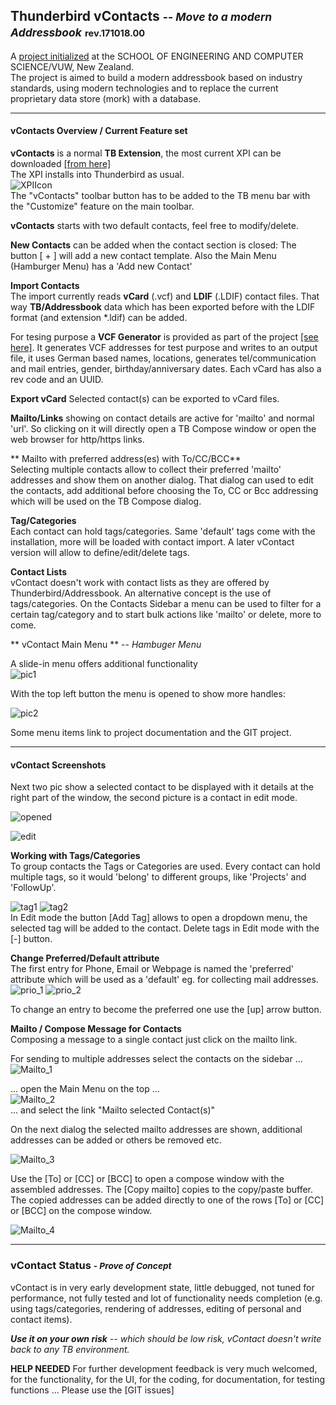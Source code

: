 ## Thunderbird vContacts <small>-- *Move to a modern Addressbook*</small> <small><small>rev.171018.00</small></small>

A [project initialized](https://github.com/neandr/vContacts/VUW-Project.md.html) at the SCHOOL OF ENGINEERING AND COMPUTER SCIENCE/VUW, New Zealand.   
The project is aimed to build a modern addressbook based on industry standards, using modern technologies and to replace the current proprietary data store (mork) with a database.

---
#### vContacts Overview / Current Feature set

**vContacts** is a normal **TB Extension**, the most current XPI can be downloaded [[from here]](https://github.com/neandr/vContacts/releases)   
The XPI installs into Thunderbird as usual.   
![XPIIcon](https://neandr.github.io/vContacts/customize.png)   
The "vContacts" toolbar button has to be added to the TB menu bar with the "Customize" feature on the main toolbar.

**vContacts** starts with two default contacts, feel free to modify/delete.

**New Contacts** can be added when the contact section is closed: The button [ + ] will add a new contact template.
Also the Main Menu (Hamburger Menu) has a 'Add new Contact'

**Import Contacts**   
The import currently reads **vCard** (.vcf) and **LDIF** (.LDIF) contact files. That way **TB/Addressbook** data which has been exported before with the LDIF format (and extension *.ldif) can be added.

For tesing purpose a **VCF Generator** is provided as part of the project [[see here]](https://github.com/neandr/vContacts/tree/master/generateVCF). It generates VCF addresses for test purpose and writes to an output file, it uses German based names, locations, generates tel/communication and mail entries, gender, birthday/anniversary dates. Each vCard has also a rev code and an UUID.

**Export vCard** Selected contact(s) can be exported to vCard files.

**Mailto/Links** showing on contact details are active for 'mailto' and normal 'url'. So clicking on it will directly open a TB Compose window or open the web browser for http/https links.

** Mailto with preferred address(es) with To/CC/BCC**  
Selecting multiple contacts allow to collect their preferred 'mailto' addresses and show them on another dialog. That dialog can used to edit the contacts, add additional before choosing the To, CC or Bcc addressing which will be used on the TB Compose dialog.

**Tag/Categories**  
Each contact can hold tags/categories. Same 'default' tags come with the installation, more will be loaded with contact import. A later vContact version will allow to define/edit/delete tags.

**Contact Lists**  
vContact doesn't work with contact lists as they are offered by Thunderbird/Addressbook. An alternative concept is the use of tags/categories. On the Contacts Sidebar a menu can be used to filter for a certain tag/category and to start bulk actions like 'mailto' or delete, more to come.

** vContact Main Menu ** -- _Hambuger Menu_   

A slide-in menu offers additional functionality  
![pic1](https://neandr.github.io/vContacts/vContacts_topmenu.png)   

With the top left button the menu is opened to show more handles:  

![pic2](https://neandr.github.io/vContacts/hambg_Menu_contactclosed.png)



Some menu items link to project documentation and the GIT project.

----
#### vContact Screenshots

Next two pic show a selected contact to be displayed with it details at the right part of the window, the second picture is a contact in edit mode.

![opened](https://neandr.github.io/vContacts/Contact_opened.png)

![edit](https://neandr.github.io/vContacts/Contact_Edit.png)   


**Working with Tags/Categories**   
To group contacts the Tags or Categories are used. Every contact can hold multiple tags, so it would 'belong' to different groups, like 'Projects' and 'FollowUp'.

![tag1](https://neandr.github.io/vContacts/Tag_add_1.png) ![tag2](https://neandr.github.io/vContacts/Tag_add_2.png)   
In Edit mode the button [Add Tag] allows to open a dropdown menu, the selected tag will be added to the contact. Delete tags in Edit mode with the [-] button.


**Change Preferred/Default attribute**   
The first entry for Phone, Email or Webpage is named the 'preferred' attribute which will be used as a 'default' eg. for collecting mail addresses.  
![prio_1](https://neandr.github.io/vContacts/Phone_change_prio_1.png) ![prio_2](https://neandr.github.io/vContacts/Phone_change_prio_2.png)   

To change an entry to become the preferred one use the [up] arrow button.


**Mailto / Compose Message for Contacts**   
Composing a message to a single contact just click on the mailto link.   

For sending to multiple addresses select the contacts on the sidebar ...   
![Mailto_1](https://neandr.github.io/vContacts/Mailto_1.png)

 ... open the Main Menu on the top ...   
 ![Mailto_2](https://neandr.github.io/vContacts/Mailto_2.png)   
 ... and select the link "Mailto selected Contact(s)"   

On the next dialog the selected mailto addresses are shown, additional addresses can be added or others be removed etc.   

![Mailto_3](https://neandr.github.io/vContacts/Mailto_3.png)   

Use the [To] or [CC] or [BCC] to open a compose window with the assembled addresses. The [Copy mailto] copies to the copy/paste buffer. The copied addresses can be added directly to one of the rows [To] or [CC] or [BCC] on the compose window.

 ![Mailto_4](https://neandr.github.io/vContacts/Mailto_4.png)


----
### vContact Status <small>- _Prove of Concept_</small>

vContact is in very early development state, little debugged, not tuned for performance, not fully tested and lot of functionality needs completion (e.g. using tags/categories, rendering of addresses, editing of personal and contact items).

 <i>**Use it on your own risk** -- which should be low risk, vContact doesn't write back to any TB environment.</i>


**HELP NEEDED**
For further development feedback is very much welcomed, for the functionality, for the UI, for the coding, for documentation, for testing functions ...
Please use the [GIT issues]
